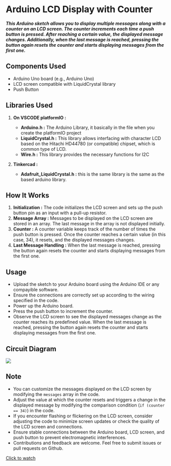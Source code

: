 # Arduino LCD Display with Counter

***This Arduino sketch allows you to display multiple messages along with a counter on an LCD screen. The counter increments each time a push button is pressed. After reaching a certain value, the displayed message changes. Additionally, when the last message is reached, pressing the button again resets the counter and starts displaying messages from the first one.***

## Components Used
- Arduino Uno board (e.g., Arduino Uno)
- LCD screen compatible with LiquidCrystal library
- Push Button

## Libraries Used
1. **On VSCODE platformIO :**
   - **Arduino.h :** The Arduino Library, it basically in the file when you create the platformIO project
   - **LiquidCrystal.h :** This library allows interfacing with character LCD based on the Hitachi HD44780 (or compatible) chipset, which is common type of LCD.
   - **Wire.h :** This library provides the necessary functions for I2C

2. **Tinkercad :**
   - **Adafruit_LiquidCrystal.h :** this is the same library is the same as the based arduino library.


## How It Works
1. **Initialization :** The code initializes the LCD screen and sets up the push button pin as an input with a pull-up resistor.
2. **Message Array :** Messages to be displayed on the LCD screen are stored in an array. The last message in the array is not displayed initially.
3. **Counter :** A counter variable keeps track of the number of times the push button is pressed. Once the counter reaches a certain value (in this case, 34), it resets, and the displayed messages changes.
4. **Last Message Handling :** When the last message is reached, pressing the button again resets the counter and starts displaying messages from the first one.

## Usage
- Upload the sketch to your Arduino board using the Arduino IDE or any compayible software.
- Ensure the connections are correctly set up according to the wiring specified in the code.
- Power up the Arduino board.
- Press the push button to increment the counter.
- Observe the LCD screen to see the displayed messages change as the counter reaches its predefined value. When the last message is reached, pressing the button again resets the counter and starts displaying messages from the first one.

## Circuit Diagram
![](https://i.ibb.co/zmnBhNz/Capture-d-cran-2024-05-08-145812.jpg)

## Note
- You can customize the messages displayed on the LCD screen by modifying the `messages` array in the code.
- Adjust the value at which the counter resets and triggers a change in the displayed message by modifying the comparison condition (`if (counter == 34)`) in the code.
- If you encounter flashing or flickering on the LCD screen, consider adjusting the code to minimize screen updates or check the quality of the LCD screen and connections.
- Ensure stable connections between the Arduino board, LCD screen, and push button to prevent electromagnetic interferences.
- Contributions and feedback are welcome. Feel free to submit issues or pull requests on Github.

[Click to watch](https://youtu.be/Ui4lkuP0W4w)
